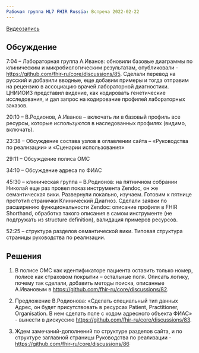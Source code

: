 ```yaml
---
Рабочая группа HL7 FHIR Russia: Встреча 2022-02-22
---
```



[Видеозапись](https://youtu.be/eYK38wiBMs8)


## Обсуждение
7:04 – Лабораторная группа А.Иванов: обновили базовые диаграммы по клиническим и микробиологическим результатам, опубликовали - https://github.com/fhir-ru/core/discussions/85. Сделали перевод на русский и добавили вводные, еще добавим примеры и тогда отправим на рецензию в ассоциацию врачей лабораторной диагностики. ЦНИИОИЗ представил видение, как кодировать генетические исследования, и дал запрос на кодирование профилей лабораторных заказов.  

20:10 – В.Родионов, А.Иванов – включать ли в базовый профиль все ресурсы, которые используются в наследованных профилях (видимо, включать).

23:38 – Обсуждение состава узлов в оглавлении сайта – «Руководства по реализации» и «Сценарии использования»

29:11 – Обсуждение полиса ОМС

34:10 – Обсуждение адреса по ФИАС

45:30 – клиническая группа – В.Родионов: на пятничном собрании Николай еще раз провел показ инструмента Zendoc, он же семантическая вики. Развернули локально, изучаем. Готовим к пятнице прототип странички Клинический Диагноз. Сделали заявки по расширению функциональности Zendoc: описание профиля в FHIR Shorthand, обработка такого описания в самом инструменте (не подгружать из structure definition), валидация примеров ресурсов. 

52:25 – структура разделов семантической вики. Типовая структура страницы руководства по реализации.

## Решения

1.	В полисе ОМС как идентификаторе пациента оставить только номер, полисе как страховом покрытии – остальные поля. Описать логику, почему так сделали, добавить методы поиска, описанные А.Ивановым в https://github.com/fhir-ru/core/discussions/82.

2.	Предложение В.Родионова: «Сделать специальный тип данных Адрес, он будет присутствовать в ресурсах Patient, Practitioner, Organisation. В нем сделать поле с кодом адресного объекта ФИАС» - вынести в дискуссию https://github.com/fhir-ru/core/discussions/83.

3.	Ждем замечаний-дополнений по структуре разделов сайта, и по структуре заглавной страницы Руководства по реализации - https://github.com/fhir-ru/core/discussions/86
